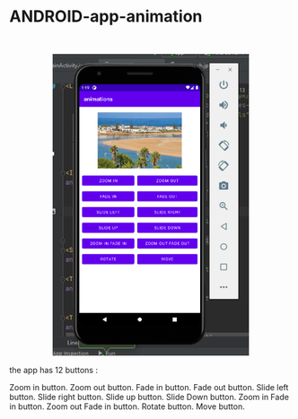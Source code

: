 # ANDROID-app-animation


</br>
<p align="center">
  <img src="screen/1.png" width="350" title="hover text">
</p>

the app has 12 buttons :

Zoom in button.
Zoom out button.
Fade in button.
Fade out button. 
Slide left button. 
Slide right button. 
Slide up button.
Slide Down button. 
Zoom in Fade in button. 
Zoom out Fade in button. 
Rotate button.
Move button.
